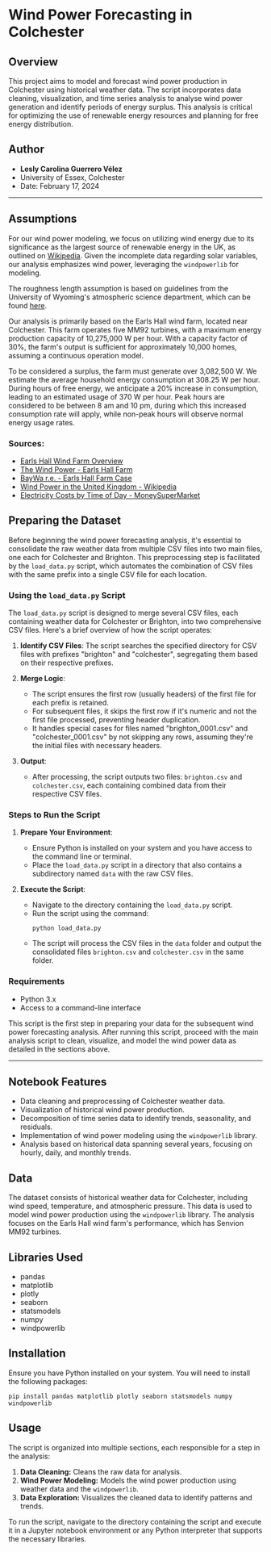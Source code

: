 # Wind Power Forecasting in Colchester

## Overview
This project aims to model and forecast wind power production in Colchester using historical weather data. The script incorporates data cleaning, visualization, and time series analysis to analyse wind power generation and identify periods of energy surplus. This analysis is critical for optimizing the use of renewable energy resources and planning for free energy distribution.

## Author
- **Lesly Carolina Guerrero Vélez**
- University of Essex, Colchester
- Date: February 17, 2024


---

## Assumptions
For our wind power modeling, we focus on utilizing wind energy due to its significance as the largest source of renewable energy in the UK, as outlined on [Wikipedia](https://en.wikipedia.org/wiki/Wind_power_in_the_United_Kingdom#:~:text=Wind%20power%20is%20the%20largest,amount%20of%20thermal%20primary%20energy.). Given the incomplete data regarding solar variables, our analysis emphasizes wind power, leveraging the `windpowerlib` for modeling. 

The roughness length assumption is based on guidelines from the University of Wyoming's atmospheric science department, which can be found [here](http://www-das.uwyo.edu/~geerts/cwx/notes/chap14/roughness.html#:~:text=The%20'roughness%20length'%20zo,temperature%20times%20the%20roughness%20length.).

Our analysis is primarily based on the Earls Hall wind farm, located near Colchester. This farm operates five MM92 turbines, with a maximum energy production capacity of 10,275,000 W per hour. With a capacity factor of 30%, the farm's output is sufficient for approximately 10,000 homes, assuming a continuous operation model.

To be considered a surplus, the farm must generate over 3,082,500 W. We estimate the average household energy consumption at 308.25 W per hour. During hours of free energy, we anticipate a 20% increase in consumption, leading to an estimated usage of 370 W per hour. Peak hours are considered to be between 8 am and 10 pm, during which this increased consumption rate will apply, while non-peak hours will observe normal energy usage rates.

### Sources:
- [Earls Hall Wind Farm Overview](https://www.newenergyhub.com/earls-hall-wind-farm)
- [The Wind Power - Earls Hall Farm](https://www.thewindpower.net/windfarm_en_19254_earls-hall-farm.php)
- [BayWa r.e. - Earls Hall Farm Case](https://www.baywa-re.co.uk/en/cases-in-the-uk-and-ireland/earls-hall-farm)
- [Wind Power in the United Kingdom - Wikipedia](https://en.wikipedia.org/wiki/Wind_power_in_the_United_Kingdom)
- [Electricity Costs by Time of Day - MoneySuperMarket](https://www.moneysupermarket.com/gas-and-electricity/is-electricity-cheaper-at-night/#:~:text=When%20is%20peak%20time%20for,during%20the%20daytime%20and%20evening.)


## Preparing the Dataset

Before beginning the wind power forecasting analysis, it's essential to consolidate the raw weather data from multiple CSV files into two main files, one each for Colchester and Brighton. This preprocessing step is facilitated by the `load_data.py` script, which automates the combination of CSV files with the same prefix into a single CSV file for each location.

### Using the `load_data.py` Script

The `load_data.py` script is designed to merge several CSV files, each containing weather data for Colchester or Brighton, into two comprehensive CSV files. Here's a brief overview of how the script operates:

1. **Identify CSV Files**: The script searches the specified directory for CSV files with prefixes "brighton" and "colchester", segregating them based on their respective prefixes.

2. **Merge Logic**:
    - The script ensures the first row (usually headers) of the first file for each prefix is retained.
    - For subsequent files, it skips the first row if it's numeric and not the first file processed, preventing header duplication.
    - It handles special cases for files named "brighton_0001.csv" and "colchester_0001.csv" by not skipping any rows, assuming they're the initial files with necessary headers.

3. **Output**:
    - After processing, the script outputs two files: `brighton.csv` and `colchester.csv`, each containing combined data from their respective CSV files.

### Steps to Run the Script

1. **Prepare Your Environment**:
    - Ensure Python is installed on your system and you have access to the command line or terminal.
    - Place the `load_data.py` script in a directory that also contains a subdirectory named `data` with the raw CSV files.

2. **Execute the Script**:
    - Navigate to the directory containing the `load_data.py` script.
    - Run the script using the command:
      ```
      python load_data.py
      ```
    - The script will process the CSV files in the `data` folder and output the consolidated files `brighton.csv` and `colchester.csv` in the same folder.

### Requirements

- Python 3.x
- Access to a command-line interface

This script is the first step in preparing your data for the subsequent wind power forecasting analysis. After running this script, proceed with the main analysis script to clean, visualize, and model the wind power data as detailed in the sections above.

---

## Notebook Features
- Data cleaning and preprocessing of Colchester weather data.
- Visualization of historical wind power production.
- Decomposition of time series data to identify trends, seasonality, and residuals.
- Implementation of wind power modeling using the `windpowerlib` library.
- Analysis based on historical data spanning several years, focusing on hourly, daily, and monthly trends.

## Data
The dataset consists of historical weather data for Colchester, including wind speed, temperature, and atmospheric pressure. This data is used to model wind power production using the `windpowerlib` library. The analysis focuses on the Earls Hall wind farm's performance, which has Senvion MM92 turbines.

## Libraries Used
- pandas
- matplotlib
- plotly
- seaborn
- statsmodels
- numpy
- windpowerlib

## Installation
Ensure you have Python installed on your system. You will need to install the following packages:
```
pip install pandas matplotlib plotly seaborn statsmodels numpy windpowerlib
```

## Usage
The script is organized into multiple sections, each responsible for a step in the analysis:
1. **Data Cleaning:** Cleans the raw data for analysis.
2. **Wind Power Modeling:** Models the wind power production using weather data and the `windpowerlib`.
3. **Data Exploration:** Visualizes the cleaned data to identify patterns and trends.



To run the script, navigate to the directory containing the script and execute it in a Jupyter notebook environment or any Python interpreter that supports the necessary libraries.
